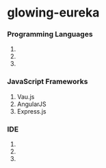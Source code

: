 # glowing-eureka

### Programming Languages
1. 
2. 
3. 

### JavaScript Frameworks
1. Vau.js
2. AngularJS
3. Express.js

### IDE
1. 
2. 
3. 